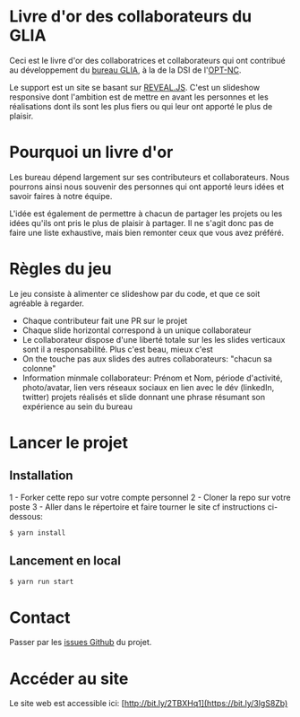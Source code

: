 # Livre d'or des collaborateurs du GLIA


Ceci est le livre d'or des collaboratrices et collaborateurs qui ont contribué au développement du [bureau GLIA](https://www.linkedin.com/posts/adrien-sales_paroles-dagent-adrien-sales-activity-6636763415731896320-PSkG), à la de la
DSI de l'[OPT-NC](https://www.linkedin.com/company/opt-new-caledonia/).

Le support est un site se basant sur [REVEAL.JS](https://revealjs.com/#/). C'est un slideshow responsive
dont l'ambition est de mettre en avant les personnes et les réalisations dont ils sont les plus fiers ou
qui leur ont apporté le plus de plaisir.

# Pourquoi un livre d'or

Les bureau dépend largement sur ses contributeurs et collaborateurs. Nous pourrons ainsi nous souvenir des
personnes qui ont apporté leurs idées et savoir faires à notre équipe.

L'idée est également de permettre à chacun de partager les projets ou les idées qu'ils
ont pris le plus de plaisir à partager. Il ne s'agit donc pas de faire une liste
exhaustive, mais bien remonter ceux que vous avez préféré.

# Règles du jeu

Le jeu consiste à alimenter ce slideshow par du code, et que ce soit agréable à regarder.

- Chaque contributeur fait une PR sur le projet
- Chaque slide horizontal correspond à un unique collaborateur
- Le collaborateur dispose d'une liberté totale sur les les slides verticaux sont il  a responsabilité. Plus c'est beau, mieux c'est
- On the touche pas aux slides des autres collaborateurs: "chacun sa colonne"
- Information minmale collaborateur: Prénom et Nom, période d'activité, photo/avatar, lien vers réseaux sociaux en lien avec le dév (linkedIn, twitter) projets réalisés et slide donnant une phrase résumant son expérience au sein du bureau

# Lancer le projet

## Installation

1 - Forker cette repo sur votre compte personnel
2 - Cloner la repo sur votre poste
3 - Aller dans le répertoire et faire tourner le site cf instructions ci-dessous:

```sh
$ yarn install
```

## Lancement en local

```sh
$ yarn run start
```

# Contact

Passer par les [issues Github](https://github.com/adriens/livre-or-collaborateurs-glia-slideshow/issues) du projet.

# Accéder au site

Le site web est accessible ici: [http://bit.ly/2TBXHq1](https://bit.ly/3lgS8Zb)




